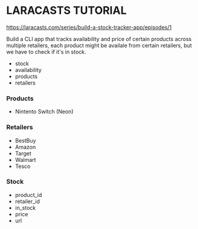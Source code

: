 # LARACASTS TUTORIAL #
https://laracasts.com/series/build-a-stock-tracker-app/episodes/1

Build a CLI app that tracks availability and price of certain products across multiple retailers, each product might be availale from certain retailers, but we have to check if it's in stock.

- stock
- availability
- products
- retailers

### Products
- Nintento Switch (Neon)

### Retailers
- BestBuy
- Amazon
- Target
- Walmart
- Tesco

### Stock
- product_id
- retailer_id
- in_stock
- price
- url
